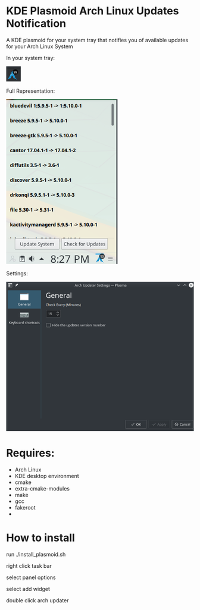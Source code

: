 # KDE Plasmoid Arch Linux Updates Notification
A KDE plasmoid for your system tray that notifies you of available updates for your Arch Linux System


In your system tray:

![in your system tray](iconwithNum.png)

Full Representation:

![packages](full.png)

Settings:

![settings](settings.png)

# Requires:
* Arch Linux
* KDE desktop environment
* cmake
* extra-cmake-modules
* make
* gcc
* fakeroot
*
# How to install
run ./install_plasmoid.sh

right click task bar

select panel options

select add widget

double click arch updater
